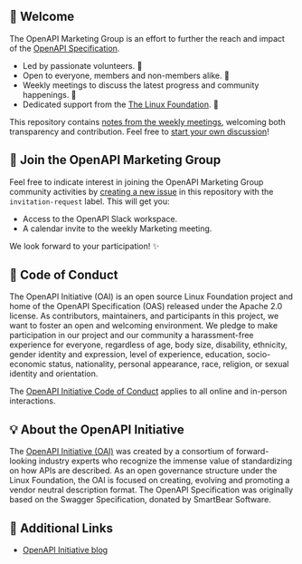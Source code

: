 ## 📢 Welcome

The OpenAPI Marketing Group is an effort to further the reach and impact of the
[OpenAPI Specification](https://spec.openapis.org/oas/latest.html).

- Led by passionate volunteers. 🙋
- Open to everyone, members and non-members alike. 👯
- Weekly meetings to discuss the latest progress and community happenings. 📝
- Dedicated support from the
  [The Linux Foundation](https://linuxfoundation.org/). 🤝

This repository contains
[notes from the weekly meetings](https://github.com/OAI/Marketing/labels/meeting-notes),
welcoming both transparency and contribution. Feel free to
[start your own discussion](https://github.com/OAI/Marketing/discussions)!

## 🙌 Join the OpenAPI Marketing Group

Feel free to indicate interest in joining the OpenAPI Marketing Group community
activities by
[creating a new issue](https://github.com/OAI/Marketing/issues/new) in this
repository with the `invitation-request` label. This will get you:

- Access to the OpenAPI Slack workspace.
- A calendar invite to the weekly Marketing meeting.

We look forward to your participation! ✨

## 🙇 Code of Conduct

The OpenAPI Initiative (OAI) is an open source Linux Foundation project and home
of the OpenAPI Specification (OAS) released under the Apache 2.0 license. As
contributors, maintainers, and participants in this project, we want to foster
an open and welcoming environment. We pledge to make participation in our
project and our community a harassment-free experience for everyone, regardless
of age, body size, disability, ethnicity, gender identity and expression, level
of experience, education, socio-economic status, nationality, personal
appearance, race, religion, or sexual identity and orientation.

The
[OpenAPI Initiative Code of Conduct](https://github.com/OAI/OpenAPI-Specification/blob/main/CODE_OF_CONDUCT.md)
applies to all online and in-person interactions.

## 💡 About the OpenAPI Initiative

The [OpenAPI Initiative (OAI)](https://openapis.org) was created by a consortium
of forward-looking industry experts who recognize the immense value of
standardizing on how APIs are described. As an open governance structure under
the Linux Foundation, the OAI is focused on creating, evolving and promoting a
vendor neutral description format. The OpenAPI Specification was originally
based on the Swagger Specification, donated by SmartBear Software.

## 🔗 Additional Links

- [OpenAPI Initiative blog](https://www.openapis.org/blog)

